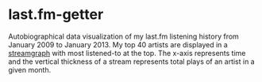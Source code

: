 last.fm-getter
==============

Autobiographical data visualization of my last.fm listening history from January 2009 to January 2013. My top 40 artists are displayed in a [streamgraph](http://www.leebyron.com/else/streamgraph/) with most listened-to at the top. The x-axis represents time and the vertical thickness of a stream represents total plays of an artist in a given month.
